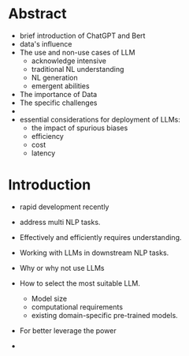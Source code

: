 # Abstract
- brief introduction of ChatGPT and Bert
- data's influence
- The use and non-use cases of LLM
	- acknowledge intensive
	- traditional NL understanding
	- NL generation
	- emergent abilities
- The importance of Data
- The specific challenges
- 
- essential considerations for deployment of LLMs:
	- the impact of spurious biases
	- efficiency
	- cost
	- latency
# Introduction
- rapid development recently
- address multi NLP tasks.
- Effectively and efficiently requires understanding.

- Working with LLMs in downstream NLP tasks.
- Why or why not use LLMs
- How to select the most suitable LLM.
	- Model size
	- computational requirements
	- existing domain-specific pre-trained models.
- For better leverage the power

- 
